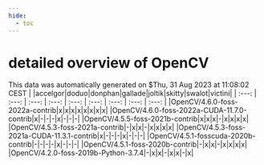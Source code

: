 ```yaml
---
hide:
  - toc
---
```


detailed overview of OpenCV
===========================


This data was automatically generated on $Thu, 31 Aug 2023 at 11:08:02 CEST
| |accelgor|doduo|donphan|gallade|joltik|skitty|swalot|victini|
| :---: | :---: | :---: | :---: | :---: | :---: | :---: | :---: | :---: |
|OpenCV/4.6.0-foss-2022a-contrib|x|x|x|x|x|x|x|x|
|OpenCV/4.6.0-foss-2022a-CUDA-11.7.0-contrib|x|-|-|-|x|-|-|-|
|OpenCV/4.5.5-foss-2021b-contrib|x|x|x|-|x|x|x|x|
|OpenCV/4.5.3-foss-2021a-contrib|-|x|x|-|x|x|x|x|
|OpenCV/4.5.3-foss-2021a-CUDA-11.3.1-contrib|x|-|-|-|x|-|-|-|
|OpenCV/4.5.1-fosscuda-2020b-contrib|-|-|-|-|x|-|-|-|
|OpenCV/4.5.1-foss-2020b-contrib|-|x|x|-|x|x|x|x|
|OpenCV/4.2.0-foss-2019b-Python-3.7.4|-|x|x|-|x|x|-|x|
